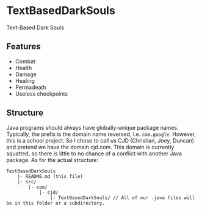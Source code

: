 # TextBasedDarkSouls
Text-Based Dark Souls

## Features
 - Combat
 - Health
 - Damage
 - Healing
 - Permadeath
 - Useless checkpoints

## Structure
Java programs should always have globally-unique package names. Typically, the prefix is the domain name reversed, i.e. `com.google`. However, this is a school project. So I chose to call us CJD (Christian, Joey, Duncan) and pretend we have the domain cjd.com. This domain is currently squatted, so there is little to no chance of a conflict with another Java package. As for the actual structure:

    TextBasedDarkSouls
        |- README.md (this file)
        |- src/
            |- com/
                |- cjd/
                    |- TextBasedDarkSouls/ // All of our .java files will be in this folder or a subdirectory.
